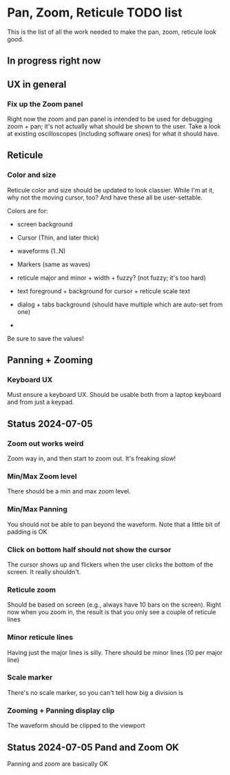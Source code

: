 ﻿# Pan, Zoom, Reticule TODO list

This is the list of all the work needed to make the pan, zoom, reticule look good.

## In progress right now


## UX in general


### Fix up the Zoom panel
Right now the zoom and pan panel is intended to be used for debugging zoom + pan; it's not actually what should be shown to the user. Take a look at existing oscilloscopes (including software ones) for what it should have.

## Reticule

### Color and size
Reticule color and size should be updated to look classier. While I'm at it, why not the moving cursor, too? And have these all be user-settable.

Colors are for:

- screen background
- Cursor (Thin, and later thick)
- waveforms (1..N)
- Markers (same as waves)
- reticule major and minor + width + fuzzy? (not fuzzy; it's too hard)
- text foreground + background for cursor + reticule scale text

- dialog + tabs background (should have multiple which are auto-set from one)
-
Be sure to save the values!

## Panning + Zooming

### Keyboard UX
Must ensure a keyboard UX. Should be usable both from a laptop keyboard and from just a keypad.


## Status 2024-07-05

### Zoom out works weird
Zoom way in, and then start to zoom out. It's freaking slow!


### Min/Max Zoom level
There should be a min and max zoom level.


### Min/Max Panning
You should not be able to pan beyond the waveform. Note that a little bit of padding is OK


### Click on bottom half should not show the cursor
The cursor shows up and flickers when the user clicks the bottom of the screen. It really shouldn't.


### Reticule zoom
Should be based on screen (e.g., always have 10 bars on the screen). Right now when you zoom in, the result is that you only see a couple of reticule lines


### Minor reticule lines
Having just the major lines is silly. There should be minor lines (10 per major line)


### Scale marker
There's no scale marker, so you can't tell how big a division is


### Zooming + Panning display clip
The waveform should be clipped to the viewport


## Status 2024-07-05 Pand and Zoom OK

Panning and zoom are basically OK
